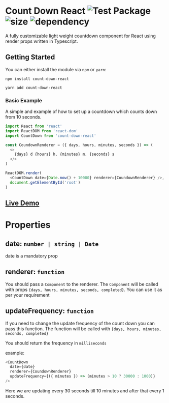 # Count Down React ![Test Package](https://github.com/velusgautam/count-down-react/workflows/Test%20Package/badge.svg) ![size](https://img.shields.io/bundlephobia/min/count-down-react) ![dependency](https://img.shields.io/librariesio/release/npm/count-down-react)

A fully customizable light weight countdown component for React using render props written in Typescript.

## Getting Started

You can either install the module via `npm` or `yarn`:

```
npm install count-down-react
```

```
yarn add count-down-react
```

### Basic Example

A simple and example of how to set up a countdown which counts down from 10 seconds.

```js
import React from 'react'
import ReactDOM from 'react-dom'
import CountDown from 'count-down-react'

const CoundownRenderer = ({ days, hours, minutes, seconds }) => (
  <>
    {days} d {hours} h, {minutes} m, {seconds} s
  </>
)

ReactDOM.render(
  <CountDown date={Date.now() + 10000} renderer={CoundownRenderer} />,
  document.getElementById('root')
)
```

## [Live Demo](https://codesandbox.io/s/count-down-ylroo)

# Properties

## date: `number | string | Date`

date is a mandatory prop

## renderer: `function`

You should pass a `Component` to the renderer. The `Component` will be called with props `{days, hours, minutes, seconds, completed}`. You can use it as per your requirement

## updateFrequency: `function`

If you need to change the update frequency of the count down you can pass this function.
The function will be called with `{days, hours, minutes, seconds, completed}`

You should return the frequency in `milliseconds`

example:

```js
<CountDown
  date={date}
  renderer={CoundownRenderer}
  updateFrequency={({ minutes }) => (minutes > 10 ? 30000 : 1000)}
/>
```

Here we are updating every 30 seconds till 10 minutes and after that every 1 seconds.
